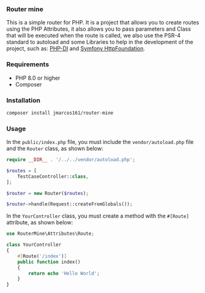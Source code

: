 ### Router mine

This is a simple router for PHP. It is a project that allows you to create routes using the PHP Attributes, it also allows you to pass parameters and Class that will be executed when the route is called, we also use the PSR-4 standard to autoload and some Libraries to help in the development of the project, such as: [PHP-DI](https://php-di.org/) and [Symfony HttpFoundation](https://symfony.com/doc/current/components/http_foundation.html).

### Requirements

- PHP 8.0 or higher
- Composer

### Installation

```bash
composer install jmarcos161/router-mine
```

### Usage

In the `public/index.php` file, you must include the `vendor/autoload.php` file and the `Router` class, as shown below:

```php
require __DIR__ . '/../../vendor/autoload.php';

$routes = [
    TestCaseController::class,
];

$router = new Router($routes);

$router->handle(Request::createFromGlobals());
```

In the `YourController` class, you must create a method with the `#[Route]` attribute, as shown below:

```php
use RouterMine\Attributes\Route;

class YourController
{
    #[Route('/index')]
    public function index()
    {
        return echo 'Hello World';
    }
}
```

